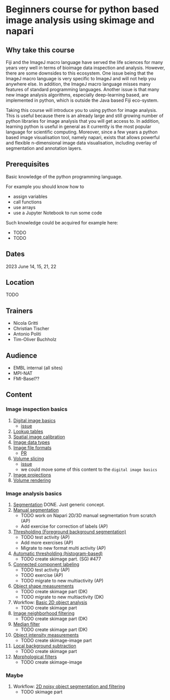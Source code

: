 # Beginners course for python based image analysis using skimage and napari

## Why take this course


Fiji and the ImageJ macro language have served the life sciences for many years very well in terms of bioimage data inspection and analysis. However, there are some downsides to this ecosystem. One issue being that the ImageJ macro language is very specific to ImageJ and will not help you anywhere else. In addition, the ImageJ macro language misses many features of standard programming languages. Another issue is that many new image analysis algorithms, especially deep-learning based, are implemented in python, which is outside the Java based Fiji eco-system.

Taking this course will introduce you to using python for image analysis. This is useful because there is an already large and still growing number of python libraries for image analysis that you will get access to. In addition, learning python is useful in general as it currently is the most popular language for scientific computing. Moreover, since a few years a python based image visualisation tool, namely napari, exists that allows powerful and flexible n-dimensional image data visualisation, including overlay of segmentation and annotation layers.

## Prerequisites

Basic knowledge of the python programming language.

For example you should know how to

- assign variables
- call functions
- use arrays
- use a Jupyter Notebook to run some code

Such knowledge could be acquired for example here:

- TODO
- TODO

## Dates

2023 June 14, 15, 21, 22

## Location

TODO

## Trainers

- Nicola Gritti
- Christian Tischer
- Antonio Politi
- Tim-Oliver Buchholz


## Audience

- EMBL internal (all sites)
- MPI-NAT
- FMI-Basel??

## Content

### Image inspection basics

1. [Digital image basics](https://neubias.github.io/training-resources/pixels/index.html)
	- [issue](https://github.com/NEUBIAS/training-resources/issues/453)
1. [Lookup tables](https://neubias.github.io/training-resources/lut/index.html)
1. [Spatial image calibration](https://neubias.github.io/training-resources/spatial_calibration/index.html)
1. [Image data types](https://neubias.github.io/training-resources/datatypes/index.html)
1. [Image file formats](https://neubias.github.io/training-resources/image_file_formats/index.html)
	- [PR](https://github.com/NEUBIAS/training-resources/pull/462)
1. [Volume slicing](https://neubias.github.io/training-resources/volume_slicing/index.html)
	- [issue](https://github.com/NEUBIAS/training-resources/issues/409)
	- we could move some of this content to the `digital image basics`
1. [Image projections](https://neubias.github.io/training-resources/projections/index.html)
1. [Volume rendering](https://neubias.github.io/training-resources/volume_viewer/index.html)

### Image analysis basics

1. [Segmentation](https://neubias.github.io/training-resources/segmentation/index.html) DONE. Just generic concept.
1. [Manual segmentation](https://neubias.github.io/training-resources/manual_segmentation/index.html)
	- TODO work on Napari 2D/3D manual segmentation from scratch (AP) 
	- Add exercise for correction of labels (AP)
1. [Thresholding (Foreground background segmentation)](https://neubias.github.io/training-resources/binarization/index.html)
	- TODO test activity (AP)
	- Add more exercises (AP)
	- Migrate to new format multi activity (AP)
1. [Automatic thresholding (histogram-based)](https://neubias.github.io/training-resources/auto_threshold/index.html)
	- TODO create skimage part. (SG) #477
1. [Connected component labeling](https://neubias.github.io/training-resources/connected_components/index.html)
	- TODO test activity (AP)
	- TODO exercise (AP)
	- TODO migrate to new multiactivity (AP)
1. [Object shape measurements](https://neubias.github.io/training-resources/measure_shapes/index.html)
	- TODO create skimage part (DK)
	- TODO migrate to new multiactivity (DK)
1. Workflow: [Basic 2D object analysis](https://neubias.github.io/training-resources/workflow_segment_2d_nuclei_measure_shape/index.html)
	- TODO create skimage part
1. [Image neighborhood filtering ](https://neubias.github.io/training-resources/filter_neighbourhood/index.html)
	- TODO create skimage part (DK)
1. [Median filter](https://neubias.github.io/training-resources/median_filter/index.html)
	- TODO create skimage part (DK)
1. [Object intensity measurements](https://neubias.github.io/training-resources/measure_intensities/index.html)
	- TODO create skimage-image  part
1. [Local background subtraction](https://neubias.github.io/training-resources/local_background_correction/index.html)
	- TODO create skimage part
1. [Morphological filters](https://neubias.github.io/training-resources/filter_morphological/index.html)
	- TODO create skimage-image  

### Maybe

1. Workflow: [2D noisy object segmentation and filtering](https://neubias.github.io/training-resources/workflow_segment_2d_noisy_nuclei_filter_objects_measure_shape/index.html)
	- TODO skimage part
